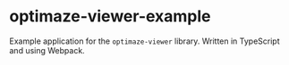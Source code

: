 # optimaze-viewer-example
Example application for the `optimaze-viewer` library. Written in TypeScript and using Webpack.
